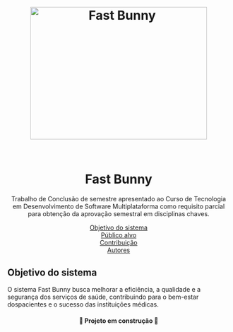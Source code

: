 <h1 align="center">
  <br>
  <img src="https://i.ibb.co/YtFZh6J/Fastbunny.jpg" alt="Fast Bunny" height="300" width="400">
  <br><br>
</h1>

<h1 align="center">Fast Bunny</h1>
<p align="center">Trabalho de Conclusão de semestre apresentado ao Curso de Tecnologia em
Desenvolvimento de Software Multiplataforma como requisito parcial para obtenção
da aprovação semestral em disciplinas chaves.
</p>
<p align="center">
 <a href="#objetivo">Objetivo do sistema</a> 
<br>
 <a href="#publico-alvo">Público alvo</a> 
<br>
 <a href="#contribuicao">Contribuição</a>
<br>
 <a href="#autor">Autores</a>
</p>

## **Objetivo do sistema**
O sistema Fast Bunny busca melhorar a eficiência, a qualidade e a segurança dos serviços de saúde, contribuindo para o bem-estar dospacientes e o sucesso das instituições médicas.

<h4 align="center"> 
	🚧  Projeto em construção  🚧
</h4>

